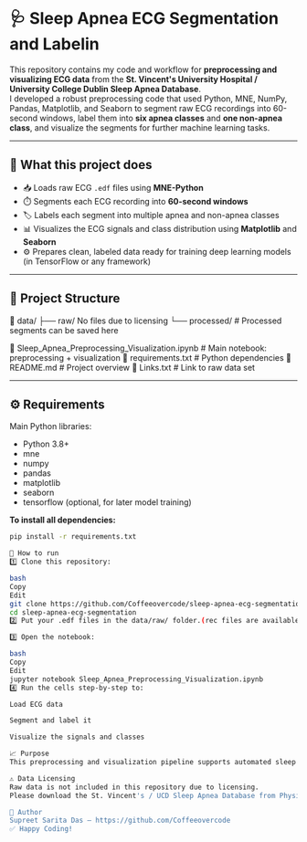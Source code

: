 # 🩺 Sleep Apnea ECG Segmentation and Labelin

This repository contains my code and workflow for **preprocessing and visualizing ECG data** from the **St. Vincent's University Hospital / University College Dublin Sleep Apnea Database**.  
I developed a robust preprocessing code that used Python, MNE, NumPy, Pandas, Matplotlib, and Seaborn to segment raw ECG recordings into 60-second windows, label them into **six apnea classes** and **one non-apnea class**, and visualize the segments for further machine learning tasks.

---

## 📌 **What this project does**

- 📥 Loads raw ECG `.edf` files using **MNE-Python**
- ⏱️ Segments each ECG recording into **60-second windows**
- 🏷️ Labels each segment into multiple apnea and non-apnea classes
- 📊 Visualizes the ECG signals and class distribution using **Matplotlib** and **Seaborn**
- ⚙️ Prepares clean, labeled data ready for training deep learning models (in TensorFlow or any framework)

---

## 📂 **Project Structure**

📁 data/
├── raw/ No files due to licensing
└── processed/ # Processed segments can be saved here

📄 Sleep_Apnea_Preprocessing_Visualization.ipynb # Main notebook: preprocessing + visualization
📄 requirements.txt # Python dependencies
📄 README.md # Project overview
📄 Links.txt # Link to raw data set


---

## ⚙️ **Requirements**

Main Python libraries:
- Python 3.8+
- mne
- numpy
- pandas
- matplotlib
- seaborn
- tensorflow (optional, for later model training)

**To install all dependencies:**
```bash
pip install -r requirements.txt

🚀 How to run
1️⃣ Clone this repository:

bash
Copy
Edit
git clone https://github.com/Coffeeovercode/sleep-apnea-ecg-segmentation.git
cd sleep-apnea-ecg-segmentation
2️⃣ Put your .edf files in the data/raw/ folder.(rec files are available. Convert them to edf. Code included.

3️⃣ Open the notebook:

bash
Copy
Edit
jupyter notebook Sleep_Apnea_Preprocessing_Visualization.ipynb
4️⃣ Run the cells step-by-step to:

Load ECG data

Segment and label it

Visualize the signals and classes

📈 Purpose
This preprocessing and visualization pipeline supports automated sleep apnea detection research by producing clean, labeled ECG segments that can be used to train and evaluate classification models.

⚠️ Data Licensing
Raw data is not included in this repository due to licensing.
Please download the St. Vincent's / UCD Sleep Apnea Database from PhysioNet and use it under the terms provided by the data owner.

🙌 Author
Supreet Sarita Das — https://github.com/Coffeeovercode
✅ Happy Coding!

